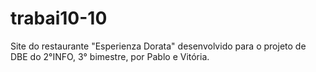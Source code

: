 # trabai10-10
Site do restaurante "Esperienza Dorata" desenvolvido para o projeto de DBE do 2°INFO, 3° bimestre, por Pablo e Vitória.
